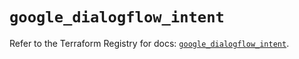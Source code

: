 # `google_dialogflow_intent`

Refer to the Terraform Registry for docs: [`google_dialogflow_intent`](https://registry.terraform.io/providers/hashicorp/google/6.40.0/docs/resources/dialogflow_intent).
